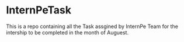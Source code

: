 # InternPeTask
This is a repo containing all the Task assgined by InternPe Team for the intership to be completed in the month of Auguest.
